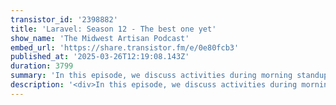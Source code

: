 ```yaml
---
transistor_id: '2398882'
title: 'Laravel: Season 12 - The best one yet'
show_name: 'The Midwest Artisan Podcast'
embed_url: 'https://share.transistor.fm/e/0e80fcb3'
published_at: '2025-03-26T12:19:08.143Z'
duration: 3799
summary: 'In this episode, we discuss activities during morning standups like playing bomberman, we both tried Laravel Cloud for our personal sites, and some API Patterns for when to return 404s.'
description: '<div>In this episode, we discuss activities during morning standups like playing bomberman, we both tried Laravel Cloud for our personal sites, and some API Patterns for when to return 404s.</div>'
---
```


